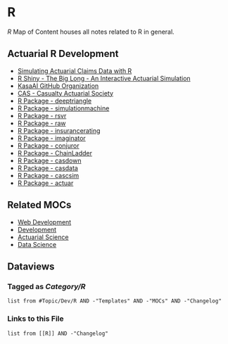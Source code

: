 # R

*R* Map of Content houses all notes related to R in general.

## Actuarial R Development

* [Simulating Actuarial Claims Data with R](../../0-Slipbox/Simulating%20Actuarial%20Claims%20Data%20with%20R.md)
* [R Shiny - The Big Long - An Interactive Actuarial Simulation](../../0-Slipbox/R%20Shiny%20-%20The%20Big%20Long%20-%20An%20Interactive%20Actuarial%20Simulation.md)
  <br>
* [KasaAI GitHub Organization](../../0-Slipbox/KasaAI%20GitHub%20Organization.md)
* [CAS - Casualty Actuarial Society](../../0-Slipbox/CAS%20-%20Casualty%20Actuarial%20Society.md)
  <br>
* [R Package - deeptriangle](../../3-Resources/Tools/Developer%20Tools/Languages/R/R%20Packages/Actuarial%20R%20Packages/R%20Package%20-%20deeptriangle.md)
* [R Package - simulationmachine](../../3-Resources/Tools/Developer%20Tools/Languages/R/R%20Packages/Actuarial%20R%20Packages/R%20Package%20-%20simulationmachine.md)
* [R Package - rsvr](../../3-Resources/Tools/Developer%20Tools/Languages/R/R%20Packages/Actuarial%20R%20Packages/R%20Package%20-%20rsvr.md)
* [R Package - raw](../../3-Resources/Tools/Developer%20Tools/Languages/R/R%20Packages/Actuarial%20R%20Packages/R%20Package%20-%20raw.md)
* [R Package - insurancerating](../../3-Resources/Tools/Developer%20Tools/Languages/R/R%20Packages/Actuarial%20R%20Packages/R%20Package%20-%20insurancerating.md)
* [R Package - imaginator](../../3-Resources/Tools/Developer%20Tools/Languages/R/R%20Packages/Actuarial%20R%20Packages/R%20Package%20-%20imaginator.md)
* [R Package - conjuror](../../3-Resources/Tools/Developer%20Tools/Languages/R/R%20Packages/Actuarial%20R%20Packages/R%20Package%20-%20conjuror.md)
* [R Package - ChainLadder](../../3-Resources/Tools/Developer%20Tools/Languages/R/R%20Packages/Actuarial%20R%20Packages/R%20Package%20-%20ChainLadder.md)
* [R Package - casdown](../../3-Resources/Tools/Developer%20Tools/Languages/R/R%20Packages/Actuarial%20R%20Packages/R%20Package%20-%20casdown.md)
* [R Package - casdata](../../3-Resources/Tools/Developer%20Tools/Languages/R/R%20Packages/Actuarial%20R%20Packages/R%20Package%20-%20casdata.md)
* [R Package - cascsim](../../3-Resources/Tools/Developer%20Tools/Languages/R/R%20Packages/Actuarial%20R%20Packages/R%20Package%20-%20cascsim.md)
* [R Package - actuar](../../3-Resources/Tools/Developer%20Tools/Languages/R/R%20Packages/Actuarial%20R%20Packages/R%20Package%20-%20actuar.md)

## Related MOCs

* [Web Development](Web%20Development.md)
* [Development](Development.md)
* [Actuarial Science](Actuarial%20Science.md)
* [Data Science](Data%20Science.md)

## Dataviews

### Tagged as *Category/R*

````dataview
list from #Topic/Dev/R AND -"Templates" AND -"MOCs" AND -"Changelog"
````

### Links to this File

````dataview
list from [[R]] AND -"Changelog"
````
